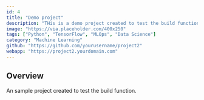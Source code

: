 ```yaml
---
id: 4
title: "Demo project"
description: "THis is a demo project created to test the build function"
image: "https://via.placeholder.com/400x250"
tags: ["Python", "TensorFlow", "MLOps", "Data Science"]
category: "Machine Learning"
github: "https://github.com/yourusername/project2"
webapp: "https://project2.yourdomain.com"
---
```



## Overview
An sample project created to test the build function.